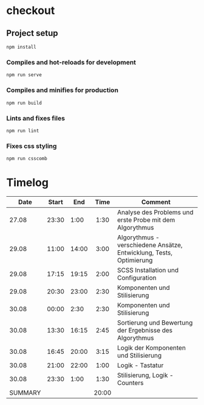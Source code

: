 # checkout

## Project setup

```
npm install
```

### Compiles and hot-reloads for development

```
npm run serve
```

### Compiles and minifies for production

```
npm run build
```

### Lints and fixes files

```
npm run lint
```

### Fixes css styling

```
npm run csscomb
```

# Timelog

| Date    | Start | End   | Time  | Comment                                                             |
| ------- | ----- | ----- | :---: | ------------------------------------------------------------------- |
| 27.08   | 23:30 | 1:00  | 1:30  | Analyse des Problems und erste Probe mit dem Algorythmus            |
| 29.08   | 11:00 | 14:00 | 3:00  | Algorythmus - verschiedene Ansätze, Entwicklung, Tests, Optimierung |
| 29.08   | 17:15 | 19:15 | 2:00  | SCSS Installation und Configuration                                 |
| 29.08   | 20:30 | 23:00 | 2:30  | Komponenten und Stilisierung                                        |
| 30.08   | 00:00 | 2:30  | 2:30  | Komponenten und Stilisierung                                        |
| 30.08   | 13:30 | 16:15 | 2:45  | Sortierung und Bewertung der Ergebnisse des Algorythmus             |
| 30.08   | 16:45 | 20:00 | 3:15  | Logik der Komponenten und Stilisierung                              |
| 30.08   | 21:00 | 22:00 | 1:00  | Logik - Tastatur                                                    |
| 30.08   | 23:30 | 1:00  | 1:30  | Stilisierung, Logik - Counters                                      |
| SUMMARY |       |       | 20:00 |                                                                     |
